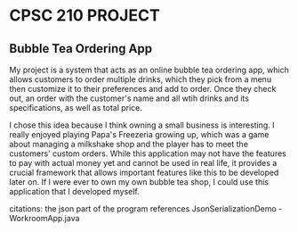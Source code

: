 # CPSC 210 PROJECT

## Bubble Tea Ordering App

My project is a system that acts as an online bubble tea ordering app, which allows customers to
order multiple drinks, which they pick from a menu then customize it to their preferences
and add to order. Once they check out, an order with the customer's name and all wtih drinks and 
its specifications, as well as total price.

I chose this idea because I think owning a small business is interesting.
I really enjoyed playing Papa's Freezeria growing up, which was a game about
managing a milkshake shop and the player has to meet the customers' custom orders.
While this application may not have the features to pay with actual money
yet and cannot be used in real life, it provides a crucial framework that allows
important features like this to be developed later on. If I were ever to own
my own bubble tea shop, I could use this application that I developed myself.


citations:
the json part of the program references JsonSerializationDemo - WorkroomApp.java
